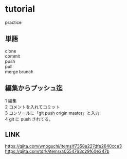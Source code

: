 # tutorial
practice


## 単語  
clone  
commit  
push  
pull  
merge 
brunch  

## 編集からプッシュ迄
1 編集  
2 コメントを入れてコミット  
3 コンソールに「git push origin master」と入力  
4 git に push されてる。  

## LINK
https://qiita.com/wnoguchi/items/f7358a227dfe2640cce3  
https://qiita.com/tdrk/items/a0554763c29f60e347b  